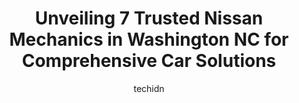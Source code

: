 ---
layout: ampstory
image: https://images.unsplash.com/photo-1585416354800-3d15d8801dcd?ixlib=rb-4.0.3&ixid=MnwxMjA3fDB8MHxwaG90by1wYWdlfHx8fGVufDB8fHx8&auto=format&fit=crop&w=640&h=853&q=80
author: techidn
featured: false
description: Searching for the finest Nissan Mechanic in Washington NC, USA? Look no further than the 7 best Nissan Mechanic in the area, where youll find a team of highly qualified professionals ready 
title: Unveiling 7 Trusted Nissan Mechanics in Washington NC for Comprehensive Car Solutions
cover:
   title: Unveiling 7 Trusted Nissan Mechanics in Washington NC for Comprehensive Car Solutions
   subtitle: Rickpate
   background: https://images.unsplash.com/photo-1585416354800-3d15d8801dcd?ixlib=rb-4.0.3&ixid=MnwxMjA3fDB8MHxwaG90by1wYWdlfHx8fGVufDB8fHx8&auto=format&fit=crop&w=640&h=853&q=80

pages: 
 - layout: thirds
   top: <h1>#1 Carolina Ave 76</h1>
   bottom: "<p>I was driving back to Delaware from Florida....my battery went dead in the middle of the night...had just enough juice to get to AutoZone parking lot near Carolina 76 at </p>"
   background: https://www.knot35.com/toplist/wp-content/uploads/2023/06/best-nissan-mechanic-1-in-washington-nc-1685834916.jpeg
   backgroundblur: true
 - layout: thirds
   top: <h1>#2 Walmart Auto Care Centers</h1>
   bottom: "<p>570 Pamlico Plaza, Washington, NC 27889, United States</p>"
   background: https://www.knot35.com/toplist/wp-content/uploads/2023/06/best-nissan-mechanic-2-in-washington-nc-1685834916.jpeg
   cta:
      link: https://www.knot35.com/toplist/unveiling-7-trusted-nissan-mechanics-in-washington-nc-for-comprehensive-car-solutions/
      text: Unveiling 7 Trusted Nissan Mechanics in Washington NC for Comprehensive Car Solutions
 - layout: thirds
   top: <h1>#3 Luigis Garage</h1>
   bottom: "<p>730 W 5th St, Washington, NC 27889, United States</p>"
   background: https://www.knot35.com/toplist/wp-content/uploads/2023/06/best-nissan-mechanic-3-in-washington-nc-1685834917.jpeg
   cta:
      link: https://www.knot35.com/toplist/unveiling-7-trusted-nissan-mechanics-in-washington-nc-for-comprehensive-car-solutions/
      text: Unveiling 7 Trusted Nissan Mechanics in Washington NC for Comprehensive Car Solutions
 - layout: thirds
   top: <h1>#4 Alligood Mechanical Services</h1>
   bottom: "<p>711 W 3rd St, Washington, NC 27889, United States</p>"
   background: https://plus.unsplash.com/premium_photo-1664640458616-3c74f8cb4589?ixlib=rb-4.0.3&ixid=MnwxMjA3fDB8MHxwaG90by1wYWdlfHx8fGVufDB8fHx8&auto=format&fit=crop&w=640&h=853&q=80
   cta:
      link: https://www.knot35.com/toplist/unveiling-7-trusted-nissan-mechanics-in-washington-nc-for-comprehensive-car-solutions/
      text: Unveiling 7 Trusted Nissan Mechanics in Washington NC for Comprehensive Car Solutions
 - layout: thirds
   top: <h1>#5 Expert Auto Repair</h1>
   bottom: "<p>327 W 5th St, Washington, NC 27889, United States</p>"
   background: https://images.unsplash.com/photo-1602536052359-ef94c21c5948?ixlib=rb-4.0.3&ixid=MnwxMjA3fDB8MHxwaG90by1wYWdlfHx8fGVufDB8fHx8&auto=format&fit=crop&w=640&h=853&q=80
   cta:
      link: https://www.knot35.com/toplist/unveiling-7-trusted-nissan-mechanics-in-washington-nc-for-comprehensive-car-solutions/
      text: Unveiling 7 Trusted Nissan Mechanics in Washington NC for Comprehensive Car Solutions
 - layout: thirds
   top: <h1>#6 Quality Automotive & Muffler</h1>
   bottom: "<p>4429 US-264, Washington, NC 27889, United States</p>"
   background: https://images.unsplash.com/photo-1533735380053-eb8d0759b24a?ixlib=rb-4.0.3&ixid=MnwxMjA3fDB8MHxwaG90by1wYWdlfHx8fGVufDB8fHx8&auto=format&fit=crop&w=640&h=853&q=80
   cta:
      link: https://www.knot35.com/toplist/unveiling-7-trusted-nissan-mechanics-in-washington-nc-for-comprehensive-car-solutions/
      text: Unveiling 7 Trusted Nissan Mechanics in Washington NC for Comprehensive Car Solutions
 - layout: thirds
   top: <h1>#7 L.J.s Auto Body Shop</h1>
   bottom: "<p>4183 US-264, Washington, NC 27889, United States</p>"
   background: https://images.unsplash.com/photo-1541356665065-22676f35dd40?ixlib=rb-4.0.3&ixid=MnwxMjA3fDB8MHxwaG90by1wYWdlfHx8fGVufDB8fHx8&auto=format&fit=crop&w=640&h=853&q=80
   cta:
      link: https://www.knot35.com/toplist/unveiling-7-trusted-nissan-mechanics-in-washington-nc-for-comprehensive-car-solutions/
      text: Unveiling 7 Trusted Nissan Mechanics in Washington NC for Comprehensive Car Solutions
 - layout: thirds
   middle: Continue reading...
   background: https://images.unsplash.com/photo-1540457036297-448b6b99e91c?ixlib=rb-4.0.3&ixid=MnwxMjA3fDB8MHxwaG90by1wYWdlfHx8fGVufDB8fHx8&auto=format&fit=crop&w=640&h=853&q=80
   cta:
      link: https://www.knot35.com/toplist/unveiling-7-trusted-nissan-mechanics-in-washington-nc-for-comprehensive-car-solutions/
      text: Unveiling 7 Trusted Nissan Mechanics in Washington NC for Comprehensive Car Solutions
      
---